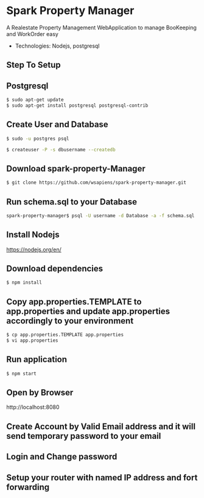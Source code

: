 # Spark Property Manager
A Realestate Property Management WebApplication to manage BooKeeping and WorkOrder easy

- Technologies: Nodejs, postgresql

## Step To Setup
## Postgresql
```bash
$ sudo apt-get update
$ sudo apt-get install postgresql postgresql-contrib
```

## Create User and Database
```bash
$ sudo -u postgres psql
```
```bash
$ createuser -P -s dbusername --createdb
```

## Download spark-property-Manager
```bash
$ git clone https://github.com/wsapiens/spark-property-manager.git
```

## Run schema.sql to your Database
```bash
spark-property-manager$ psql -U username -d Database -a -f schema.sql
```

## Install Nodejs
https://nodejs.org/en/

## Download dependencies
```bash
$ npm install
```

## Copy app.properties.TEMPLATE to app.properties and update app.properties accordingly to your environment
```bash
$ cp app.properties.TEMPLATE app.properties
$ vi app.properties
```

## Run application
```bash
$ npm start
```

## Open by Browser
http://localhost:8080

## Create Account by Valid Email address and it will send temporary password to your email

## Login and Change password

## Setup your router with named IP address and fort forwarding
